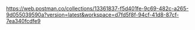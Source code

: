 https://web.postman.co/collections/13361837-f5d401fe-9c69-482c-a265-9d055039590a?version=latest&workspace=d7fd5f8f-94cf-41d8-87cf-7ea340fcdfe9
